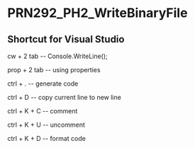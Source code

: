# PRN292_PH2_WriteBinaryFile

## Shortcut for Visual Studio

cw + 2 tab			-- Console.WriteLine();

prop + 2 tab		-- using properties

ctrl + .			-- generate code

ctrl + D			-- copy current line to new line

ctrl + K + C 		-- comment

ctrl + K + U		-- uncomment

ctrl + K + D		-- format code


